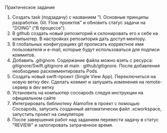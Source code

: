 Практическое задание
1. Создать task (подзадачу) с названием "I. Основные принципы разработки. Git. Flow проектов" и обновить статус задачи на "DOING" ("В процессе").
2. В github создать новый репозиторий и склонировать его к себе на компьютер. В настройках репозитория дать доступ ментору.
3. В глобальных конфигурациях git прописать корректное имя пользователя и e-mail, которые будут использоваться для подписи коммитов.
4. Добавить .gitignore. Содержание файла можно взять с ресурса: gitignore/Swift.gitignore at main · github/gitignore. После добавления необходимо раскомментировать Pods.
5. Создать новый swift-проект (Single View App). Переключиться на новую ветку dev. Cделать коммит и запушить изменения на remote-сервер в dev ветку
6. Установить на компьютер cocoapods следуя инструкции на официальном сайте
7. Интегрировать библиотеку Alamofire в проект с помощью Cocoapods, запусить созданный автоматически файл .xcworkspace, запустить проект на симуляторе
8. После завершения работ над заданием перевести задачу в статус "REVIEW" и залогировать затраченное время.
